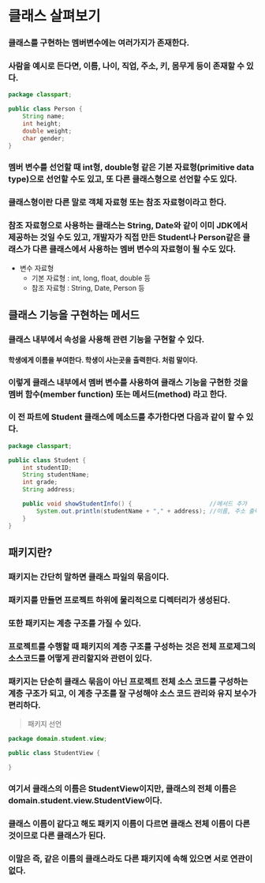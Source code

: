 # 클래스 살펴보기
### 클래스를 구현하는 멤버변수에는 여러가지가 존재한다.
### 사람을 예시로 든다면, 이름, 나이, 직업, 주소, 키, 몸무게 등이 존재할 수 있다.
```java
package classpart;

public class Person {
    String name;
    int height;
    double weight;
    char gender;
}
```
### 멤버 변수를 선언할 때 int형, double형 같은 기본 자료형(primitive data type)으로 선언할 수도 있고, 또 다른 클래스형으로 선언할 수도 있다.
### 클래스형이란 다른 말로 객체 자료형 또는 참조 자료형이라고 한다.
### 참조 자료형으로 사용하는 클래스는 String, Date와 같이 이미 JDK에서 제공하는 것일 수도 있고, 개발자가 직접 만든 Student나 Person같은 클래스가 다른 클래스에서 사용하는 멤버 변수의 자료형이 될 수도 있다.
- 변수 자료형
    - 기본 자료형 : int, long, float, double 등
    - 참조 자료형 : String, Date, Person 등
## 클래스 기능을 구현하는 메서드
### 클래스 내부에서 속성을 사용해 관련 기능을 구현할 수 있다.
#### 학생에게 이름을 부여한다. 학생이 사는곳을 출력한다. 처럼 말이다.
### 이렇게 클래스 내부에서 멤버 변수를 사용하여 클래스 기능을 구현한 것을 **멤버 함수(member function)**  또는 **메서드(method)** 라고 한다.
### 이 전 파트에 Student 클래스에 메소드를 추가한다면 다음과 같이 할 수 있다.
```java
package classpart;

public class Student {
    int studentID;
    String studentName;
    int grade;
    String address;

    public void showStudentInfo() {                      //메서드 추가
        System.out.println(studentName + "," + address); //이름, 주소 출력
    }
}
```
## 패키지란?
### 패키지는 간단히 말하면 클래스 파일의 묶음이다.
### 패키지를 만들면 프로젝트 하위에 물리적으로 디렉터리가 생성된다.
### 또한 패키지는 계층 구조를 가질 수 있다.
### 프로젝트를 수행할 때 패키지의 계층 구조를 구성하는 것은 전체 프로제그의 소스코드를 어떻게 관리할지와 관련이 있다.
### 패키지는 단순히 클래스 묶음이 아닌 프로젝트 전체 소스 코드를 구성하는 계층 구조가 되고, 이 계층 구조를 잘 구성해야 소스 코드 관리와 유지 보수가 편리하다.
> 패키지 선언
```java
package domain.student.view;

public class StudentView {

}
```
### 여기서 클래스의 이름은 StudentView이지만, 클래스의 전체 이름은 domain.student.view.StudentView이다.
### 클래스 이름이 같다고 해도 패키지 이름이 다르면 클래스 전체 이름이 다른 것이므로 다른 클래스가 된다.
### 이말은 즉, 같은 이름의 클래스라도 다른 패키지에 속해 있으면 서로 연관이 없다.